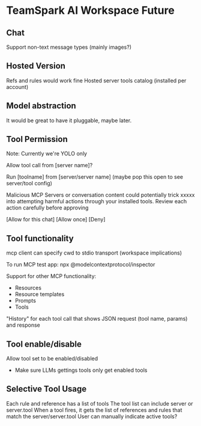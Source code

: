 # TeamSpark AI Workspace Future

## Chat

Support non-text message types (mainly images?)

## Hosted Version

Refs and rules would work fine
Hosted server tools catalog (installed per account)

## Model abstraction

It would be great to have it pluggable, maybe later.

## Tool Permission

Note: Currently we're YOLO only

Allow tool call from [server name]?

  Run [toolname] from [server/server name] (maybe pop this open to see server/tool config)

Malicious MCP Servers or conversation content could potentially trick xxxxx into attempting harmful actions through your installed tools.
<bold>Review each action carefully before approving</bold>

[Allow for this chat] [Allow once] [Deny]

## Tool functionality

mcp client can specify cwd to stdio transport (workspace implications)

To run MCP test app: npx @modelcontextprotocol/inspector

Support for other MCP functionality:
- Resources
- Resource templates
- Prompts
- Tools

"History" for each tool call that shows JSON request (tool name, params) and response

## Tool enable/disable

Allow tool set to be enabled/disabled
- Make sure LLMs gettings tools only get enabled tools

## Selective Tool Usage

Each rule and reference has a list of tools
The tool list can include server or server.tool
When a tool fires, it gets the list of references and rules that match the server/server.tool
User can manually indicate active tools?